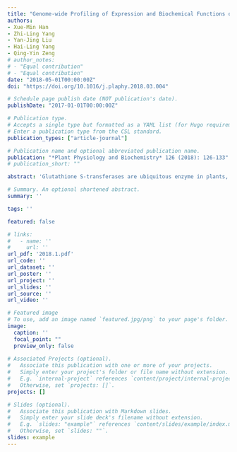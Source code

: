 ```yaml
---
title: "Genome-wide Profiling of Expression and Biochemical Functions of the Medicago Glutathione S-transferase Gene Family"
authors:
- Xue-Min Han
- Zhi-Ling Yang
- Yan-Jing Liu
- Hai-Ling Yang
- Qing-Yin Zeng
# author_notes:
# - "Equal contribution"
# - "Equal contribution"
date: "2018-05-01T00:00:00Z"
doi: "https://doi.org/10.1016/j.plaphy.2018.03.004" 

# Schedule page publish date (NOT publication's date).
publishDate: "2017-01-01T00:00:00Z"

# Publication type.
# Accepts a single type but formatted as a YAML list (for Hugo requirements).
# Enter a publication type from the CSL standard.
publication_types: ["article-journal"]

# Publication name and optional abbreviated publication name.
publication: "*Plant Physiology and Biochemistry* 126 (2018): 126-133"
# publication_short: ""

abstract: 'Glutathione S-transferases are ubiquitous enzyme in plants, playing vital roles in several physiological and developmental processes. In this study we identified 73 GST genes from the genome of Medicago truncatula. The Medicago GSTs were divided to eight classes with tau and phi being the most numerous. Six clusters were found on four Medicago chromosomes. The local gene duplication mainly contributed to the expansion of this large gene family. Functional divergence was found in their gene structures, gene expression patterns, and enzyme properties. A genomic comparative analysis revealed lineage-specific loss/gain events between Medicago and Glycine. This study offered new insights into the evolution of gene family between closely related species.'

# Summary. An optional shortened abstract.
summary: ''

tags: ''

featured: false

# links:
#   - name: ''
#     url: ''
url_pdf: '2018.1.pdf'
url_code: ''
url_dataset: ''
url_poster: ''
url_project: ''
url_slides: ''
url_source: ''
url_video: ''

# Featured image
# To use, add an image named `featured.jpg/png` to your page's folder. 
image:
  caption: ''
  focal_point: ""
  preview_only: false
  
# Associated Projects (optional).
#   Associate this publication with one or more of your projects.
#   Simply enter your project's folder or file name without extension.
#   E.g. `internal-project` references `content/project/internal-project/index.md`.
#   Otherwise, set `projects: []`.
projects: []

# Slides (optional).
#   Associate this publication with Markdown slides.
#   Simply enter your slide deck's filename without extension.
#   E.g. `slides: "example"` references `content/slides/example/index.md`.
#   Otherwise, set `slides: ""`.
slides: example
---
```



